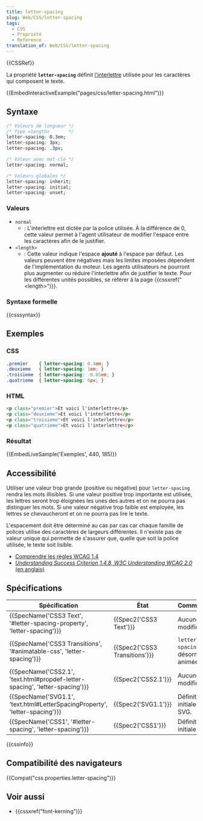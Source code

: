 ```yaml
---
title: letter-spacing
slug: Web/CSS/letter-spacing
tags:
  - CSS
  - Propriété
  - Reference
translation_of: Web/CSS/letter-spacing
---
```

{{CSSRef}}

La propriété **`letter-spacing`** définit [l'interlettre](https://fr.wikipedia.org/wiki/Interlettre) utilisée pour les caractères qui composent le texte.

{{EmbedInteractiveExample("pages/css/letter-spacing.html")}}

## Syntaxe

```css
/* Valeurs de longueur */
/* Type <length>       */
letter-spacing: 0.3em;
letter-spacing: 3px;
letter-spacing: .3px;

/* Valeur avec mot-clé */
letter-spacing: normal;

/* Valeurs globales */
letter-spacing: inherit;
letter-spacing: initial;
letter-spacing: unset;
```

### Valeurs

- `normal`
  - : L'interlettre est dictée par la police utilisée. À la différence de 0, cette valeur permet à l'agent utilisateur de modifier l'espace entre les caractères afin de le justifier.
- `<length>`
  - : Cette valeur indique l'espace **ajouté** à l'espace par défaut. Les valeurs peuvent être négatives mais les limites imposées dépendent de l'implémentation du moteur. Les agents utilisateurs ne pourront plus augmenter ou réduire l'interlettre afin de justifier le texte. Pour les différentes unités possibles, se référer à la page {{cssxref("&lt;length&gt;")}}.

### Syntaxe formelle

{{csssyntax}}

## Exemples

### CSS

```css
.premier    { letter-spacing: 0.4em; }
.deuxieme   { letter-spacing: 1em; }
.troisieme  { letter-spacing: -0.05em; }
.quatrieme  { letter-spacing: 6px; }
```

### HTML

```html
<p class="premier">Et voici l'interlettre</p>
<p class="deuxieme">Et voici l'interlettre</p>
<p class="troisieme">Et voici l'interlettre</p>
<p class="quatrieme">Et voici l'interlettre</p>
```

### Résultat

{{EmbedLiveSample('Exemples', 440, 185)}}

## Accessibilité

Utiliser une valeur trop grande (positive ou négative) pour `letter-spacing` rendra les mots illisibles. Si une valeur positive trop importante est utilisée, les lettres seront trop éloignées les unes des autres et on ne pourra pas distinguer les mots. Si une valeur négative trop faible est employée, les lettres se chevaucheront et on ne pourra pas lire le texte.

L'espacement doit être déterminé au cas par cas car chaque famille de polices utilise des caractères de largeurs différentes. Il n'existe pas de valeur unique qui permette de s'assurer que, quelle que soit la police utilisée, le texte soit lisible.

- [Comprendre les règles WCAG 1.4](/fr/docs/Web/Accessibility/Understanding_WCAG/Perceivable#Guideline_1.4_Make_it_easier_for_users_to_see_and_hear_content_including_separating_foreground_from_background)
- [_Understanding Success Criterion 1.4.8, W3C Understanding WCAG 2.0_ (en anglais)](https://www.w3.org/TR/UNDERSTANDING-WCAG20/visual-audio-contrast-visual-presentation.html)

## Spécifications

| Spécification                                                                                        | État                                     | Commentaires                                 |
| ---------------------------------------------------------------------------------------------------- | ---------------------------------------- | -------------------------------------------- |
| {{SpecName('CSS3 Text', '#letter-spacing-property', 'letter-spacing')}}     | {{Spec2('CSS3 Text')}}             | Aucune modification.                         |
| {{SpecName('CSS3 Transitions', '#animatable-css', 'letter-spacing')}}         | {{Spec2('CSS3 Transitions')}} | `letter-spacing` peut désormais être animée. |
| {{SpecName('CSS2.1', 'text.html#propdef-letter-spacing', 'letter-spacing')}} | {{Spec2('CSS2.1')}}                 | Aucune modification.                         |
| {{SpecName('SVG1.1', 'text.html#LetterSpacingProperty', 'letter-spacing')}} | {{Spec2('SVG1.1')}}                 | Définition initiale pour SVG.                |
| {{SpecName('CSS1', '#letter-spacing', 'letter-spacing')}}                         | {{Spec2('CSS1')}}                 | Définition initiale.                         |

{{cssinfo}}

## Compatibilité des navigateurs

{{Compat("css.properties.letter-spacing")}}

## Voir aussi

- {{cssxref("font-kerning")}}
